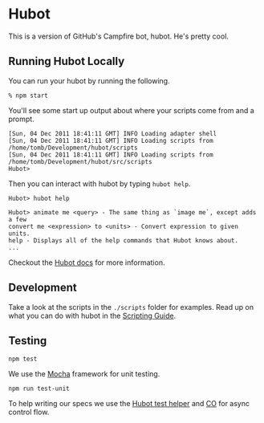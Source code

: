 # Hubot

This is a version of GitHub's Campfire bot, hubot. He's pretty cool.

## Running Hubot Locally

You can run your hubot by running the following.

    % npm start

You'll see some start up output about where your scripts come from and a
prompt.

    [Sun, 04 Dec 2011 18:41:11 GMT] INFO Loading adapter shell
    [Sun, 04 Dec 2011 18:41:11 GMT] INFO Loading scripts from /home/tomb/Development/hubot/scripts
    [Sun, 04 Dec 2011 18:41:11 GMT] INFO Loading scripts from /home/tomb/Development/hubot/src/scripts
    Hubot>

Then you can interact with hubot by typing `hubot help`.

    Hubot> hubot help

    Hubot> animate me <query> - The same thing as `image me`, except adds a few
    convert me <expression> to <units> - Convert expression to given units.
    help - Displays all of the help commands that Hubot knows about.
    ...

Checkout the [Hubot docs][hubot-docs] for more information.


## Development

Take a look at the scripts in the `./scripts` folder for examples. Read up on what you can do with hubot in the
[Scripting Guide][hubot-scripting].

## Testing

    npm test

We use the [Mocha][mocha] framework for unit testing.

    npm run test-unit

To help writing our specs we use the [Hubot test helper][hubot-test-helper] and
[CO][co] for async control flow.


[co]: https://www.npmjs.com/package/co
[hubot-docs]: https://hubot.github.com/docs/
[hubot-scripting]: https://github.com/github/hubot/blob/master/docs/scripting.md
[hubot-test-helper]: https://github.com/mtsmfm/hubot-test-helper
[mocha]: http://mochajs.org/

